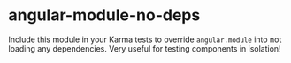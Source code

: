 # angular-module-no-deps

Include this module in your Karma tests to override `angular.module` into not loading any dependencies. Very useful for testing components in isolation!
